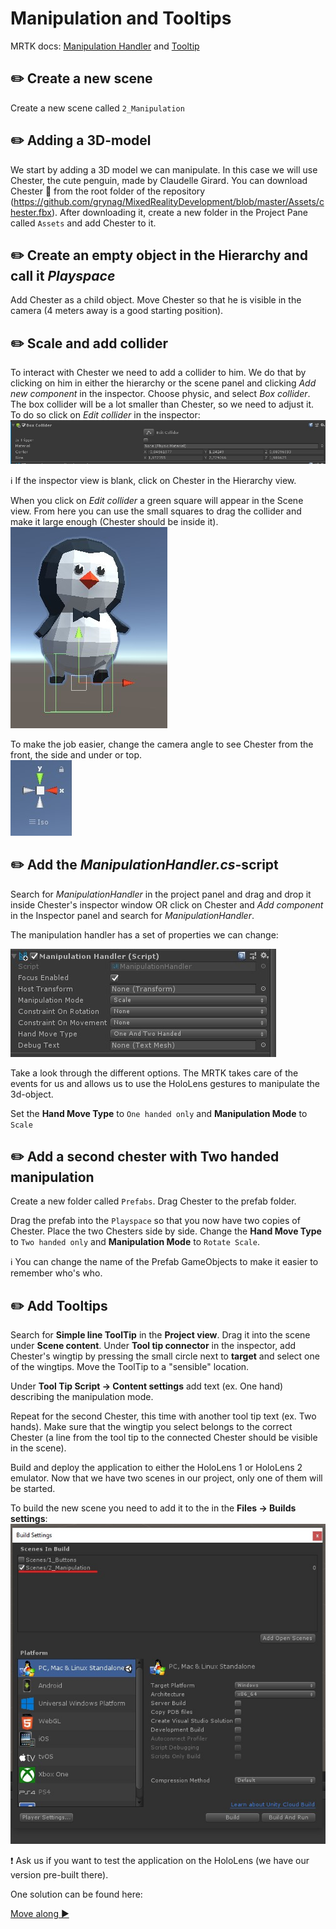 # Manipulation and Tooltips

MRTK docs: [Manipulation Handler](https://github.com/Microsoft/MixedRealityToolkit-Unity/blob/mrtk_release/Documentation/README_ManipulationHandler.md) and [Tooltip](https://github.com/Microsoft/MixedRealityToolkit-Unity/blob/mrtk_release/Documentation/README_Tooltip.md)

## ✏️ Create a new scene
Create a new scene called `2_Manipulation`

## ✏️ Adding a 3D-model
We start by adding a 3D model we can manipulate. In this case we will use Chester, the cute penguin, made by Claudelle Girard. You can download Chester :penguin: from the root folder of the repository (https://github.com/grynag/MixedRealityDevelopment/blob/master/Assets/chester.fbx). After downloading it, create a new folder in the Project Pane called `Assets` and add Chester to it.  

## ✏️ Create an empty object in the Hierarchy and call it *Playspace*
Add Chester as a child object. Move Chester so that he is visible in the camera (4 meters away is a good starting position).

## ✏️ Scale and add collider
To interact with Chester we need to add a collider to him. We do that by clicking on him in either the hierarchy or the scene panel and clicking *Add new component* in the inspector. Choose physic, and select *Box collider*. The box collider will be a lot smaller than Chester, so we need to adjust it. To do so click on *Edit collider* in the inspector:  
![Edit collider](Screenshots/edit_collider.jpg)

️️️ℹ️ If the inspector view is blank, click on Chester in the Hierarchy view. 

When you click on *Edit collider* a green square will appear in the Scene view. From here you can use the small squares to drag the collider and make it large enough (Chester should be inside it).     
![Chester collider](Screenshots/chester_collider.jpg)

To make the job easier, change the camera angle to see Chester from the front, the side and under or top.  
![Camera angle](Screenshots/camera_angle.jpg)

## ✏️ Add the *ManipulationHandler.cs*-script

Search for *ManipulationHandler* in the project panel and drag and drop it inside Chester's inspector window OR click on Chester and *Add component* in the Inspector panel and search for *ManipulationHandler*.

The manipulation handler has a set of properties we can change:  

![ManipulationHandler](Screenshots/manipulationhandler.jpg)

Take a look through the different options. The MRTK takes care of the events for us and allows us to use the HoloLens gestures to manipulate the 3d-object. 

Set the **Hand Move Type** to `One handed only` and **Manipulation Mode** to `Scale`

## ✏️ Add a second chester with Two handed manipulation

Create a new folder called `Prefabs`. Drag Chester to the prefab folder. 

Drag the prefab into the `Playspace` so that you now have two copies of Chester. Place the two Chesters side by side. Change the **Hand Move Type** to `Two handed only` and **Manipulation Mode** to `Rotate Scale`.

ℹ️ You can change the name of the Prefab GameObjects to make it easier to remember who's who.

## ✏️ Add Tooltips

Search for **Simple line ToolTip** in the **Project view**. Drag it into the scene under **Scene content**. Under **Tool tip connector** in the inspector, add Chester's wingtip by pressing the small circle next to **target** and select one of the wingtips. Move the ToolTip to a "sensible" location. 

Under **Tool Tip Script -> Content settings** add text (ex. One hand) describing the manipulation mode. 

Repeat for the second Chester, this time with another tool tip text (ex. Two hands). Make sure that the wingtip you select belongs to the correct Chester (a line from the tool tip to the connected Chester should be visible in the scene). 

Build and deploy the application to either the HoloLens 1 or HoloLens 2 emulator. Now that we have two scenes in our project, only one of them will be started.


To build the new scene you need to add it to the in the **Files -> Builds settings**:   
![Change scene](Screenshots/changescene.jpg)

❗️ Ask us if you want to test the application on the HoloLens (we have our version pre-built there).

One solution can be found here: 

[Move along ▶](TASK2.md)️